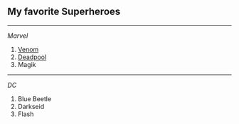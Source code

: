 ## My favorite Superheroes
---
*Marvel*
1. [Venom](https://en.wikipedia.org/wiki/Venom_(character))
2. [Deadpool](https://en.wikipedia.org/wiki/Deadpool)
3. Magik
---
*DC*
1. Blue Beetle
2. Darkseid
3. Flash
